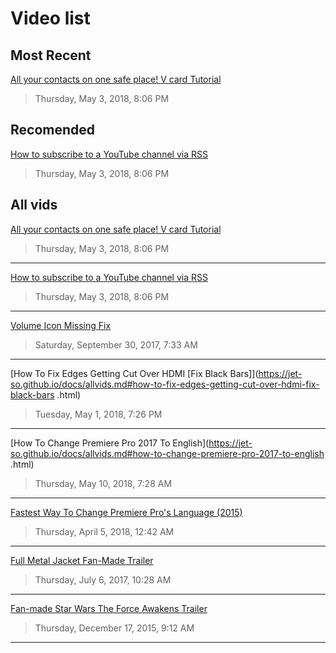 # Video list

## Most Recent

[All your contacts on one safe place! V card Tutorial](https://jet-so.github.io/docs/allvids.md#all-your-contacts-on-one-safe-place-v-card-tutorial.html)
> Thursday, May 3, 2018, 8:06 PM

## Recomended

[How to subscribe to a YouTube channel via RSS](https://jet-so.github.io/docs/allvids.md#how-to-subscribe-to-a-youtube-channel-via-rss.html)
> Thursday, May 3, 2018, 8:06 PM


## All vids

[All your contacts on one safe place! V card Tutorial](https://jet-so.github.io/docs/allvids.md#all-your-contacts-on-one-safe-place-v-card-tutorial.html)
> Thursday, May 3, 2018, 8:06 PM

---

[How to subscribe to a YouTube channel via RSS](https://jet-so.github.io/docs/allvids.md#how-to-subscribe-to-a-youtube-channel-via-rss.html)
> Thursday, May 3, 2018, 8:06 PM

---


[Volume Icon Missing Fix](https://jet-so.github.io/docs/allvids.md#volume-icon-missing-fix)
> Saturday, September 30, 2017, 7:33 AM

---


[How To Fix Edges Getting Cut Over HDMI [Fix Black Bars]](https://jet-so.github.io/docs/allvids.md#how-to-fix-edges-getting-cut-over-hdmi-fix-black-bars
.html)
> Tuesday, May 1, 2018, 7:26 PM

---


[How To Change Premiere Pro 2017 To English](https://jet-so.github.io/docs/allvids.md#how-to-change-premiere-pro-2017-to-english
.html)
> Thursday, May 10, 2018, 7:28 AM

---


[Fastest Way To Change Premiere Pro's Language (2015)](https://jet-so.github.io/docs/allvids.md#fastest-way-to-change-premiere-pros-language-2015.html)
> Thursday, April 5, 2018, 12:42 AM

---


[Full Metal Jacket Fan-Made Trailer](https://jet-so.github.io/docs/allvids.md#full-metal-jacket-fan-made-trailer.html)
> Thursday, July 6, 2017, 10:28 AM

---


[Fan-made Star Wars The Force Awakens Trailer](https://jet-so.github.io/docs/allvids.md#fan-made-star-wars-the-force-awakens-trailer.html)
> Thursday, December 17, 2015, 9:12 AM

---

